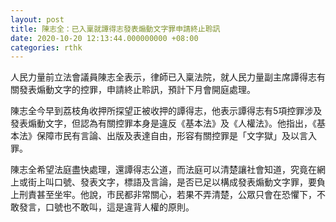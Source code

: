 ```yaml
---
layout: post
title: 陳志全：已入稟就譚得志發表煽動文字罪申請終止聆訊
date: 2020-10-20 12:13:44.000000000 +08:00
categories: rthk
---
```


人民力量前立法會議員陳志全表示，律師已入稟法院，就人民力量副主席譚得志有關發表煽動文字的控罪，申請終止聆訊，預計下月會開庭處理。

陳志全今早到荔枝角收押所探望正被收押的譚得志，他表示譚得志有5項控罪涉及發表煽動文字，但認為有關控罪本身是違反《基本法》及《人權法》。他指出，《基本法》保障市民有言論、出版及表達自由，形容有關控罪是「文字獄」及以言入罪。

陳志全希望法庭盡快處理，還譚得志公道，而法庭可以清楚讓社會知道，究竟在網上或街上叫口號、發表文字，標語及言論，是否已足以構成發表煽動文字罪，要負上刑責甚至坐牢。他說，市民都非常關心，若果不弄清楚，公眾只會在恐懼下，不敢發言，口號也不敢叫，這是違背人權的原則。
